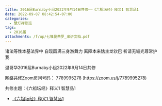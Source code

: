 ```yaml
---
title: 2016届Burnaby小组2022年9月14日共修——《六祖坛经》释义1 智慧品1
date: 2022-09-07 08:42:54-07:00
categories:
  - 慧灯禅修班
tags:
  - 2016届
attachments: /f/up/七堆曼茶罗_串讲文档.pdf
---
```

诸法等性本基法界中 自现圆满三身游舞力 离障本来怙主龙钦巴 祈请无垢光尊常护我

温哥华2016届Burnaby小组2022年9月14日共修

网络共修Zoom房间号码： 7789995278 (<https://zoom.us/j/7789995278>)

共修主题：《六祖坛经》释义1 智慧品1

* [《六祖坛经》释义1 智慧品1](https://www.youtube.com/watch?v=W3iQqfH_hw0&ab_channel=%E6%85%A7%E7%81%AF%E4%B9%8B%E5%85%89%E7%BD%91%E7%AB%99)

